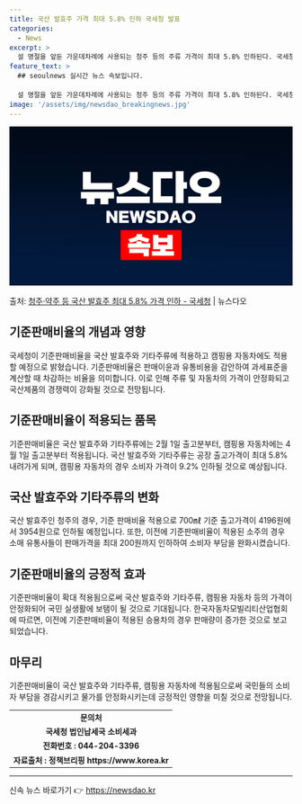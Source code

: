 ```yaml
---
title: 국산 발효주 가격 최대 5.8% 인하 국세청 발표
categories:
  - News
excerpt: >
  설 명절을 앞둔 가운데차례에 사용되는 청주 등의 주류 가격이 최대 5.8% 인하된다. 국세청은 11일 물가안…
feature_text: >
  ## seoulnews 실시간 뉴스 속보입니다.

  설 명절을 앞둔 가운데차례에 사용되는 청주 등의 주류 가격이 최대 5.8% 인하된다. 국세청은 11일 물가안…
image: '/assets/img/newsdao_breakingnews.jpg'
---
```


![뉴스다오 속보](/assets/img/newsdao_breakingnews.jpg)

<p>출처: <a href="https://newsdao.kr/2967" rel="dofollow">청주·약주 등 국산 발효주 최대 5.8% 가격 인하 - 국세청</a> | 뉴스다오</p>

<h2>기준판매비율의 개념과 영향</h2>
<p data-ke-size="size16">국세청이 기준판매비율을 국산 발효주와 기타주류에 적용하고 캠핑용 자동차에도 적용할 예정으로 밝혔습니다. 기준판매비율은 판매이윤과 유통비용을 감안하여 과세표준을 계산할 때 차감하는 비율을 의미합니다. 이로 인해 주류 및 자동차의 가격이 안정화되고 국산제품의 경쟁력이 강화될 것으로 전망됩니다.</p>

<h2>기준판매비율이 적용되는 품목</h2>
<p data-ke-size="size16">기준판매비율은 국산 발효주와 기타주류에는 2월 1일 출고분부터, 캠핑용 자동차에는 4월 1일 출고분부터 적용됩니다. 국산 발효주와 기타주류는 공장 출고가격이 최대 5.8% 내려가게 되며, 캠핑용 자동차의 경우 소비자 가격이 9.2% 인하될 것으로 예상됩니다.</p>

<h2>국산 발효주와 기타주류의 변화</h2>
<p data-ke-size="size16">국산 발효주인 청주의 경우, 기준 판매비율 적용으로 700㎖ 기준 출고가격이 4196원에서 3954원으로 인하될 예정입니다. 또한, 이전에 기준판매비율이 적용된 소주의 경우 소매 유통사들이 판매가격을 최대 200원까지 인하하여 소비자 부담을 완화시켰습니다.</p>

<h2>기준판매비율의 긍정적 효과</h2>
<p data-ke-size="size16">기준판매비율이 확대 적용됨으로써 국산 발효주와 기타주류, 캠핑용 자동차 등의 가격이 안정화되어 국민 실생활에 보탬이 될 것으로 기대됩니다. 한국자동차모빌리티산업협회에 따르면, 이전에 기준판매비율이 적용된 승용차의 경우 판매량이 증가한 것으로 보고되었습니다.</p>

<h2>마무리</h2>
<p data-ke-size="size16">기준판매비율이 국산 발효주와 기타주류, 캠핑용 자동차에 적용됨으로써 국민들의 소비자 부담을 경감시키고 물가를 안정화시키는데 긍정적인 영향을 미칠 것으로 전망됩니다.</p>

<table>
	<tbody>
		<tr>
			<td style="text-align: center; height: 17px;"><b>문의처</b></td>
		</tr>
		<tr>
			<td style="text-align: center; height: 17px;"><b>국세청 법인납세국 소비세과</b></td>
		</tr>
		<tr>
			<td style="text-align: center; height: 17px;"><b>전화번호 : 044-204-3396</b></td>
		</tr>
		<tr>
			<td style="text-align: center; height: 17px;"><b>자료출처 : 정책브리핑 https://www.korea.kr</b></td>
		</tr>
	</tbody>
</table>
<hr> 

신속 뉴스 바로가기 👉 <a href="https://newsdao.kr" rel="dofollow">https://newsdao.kr</a>


